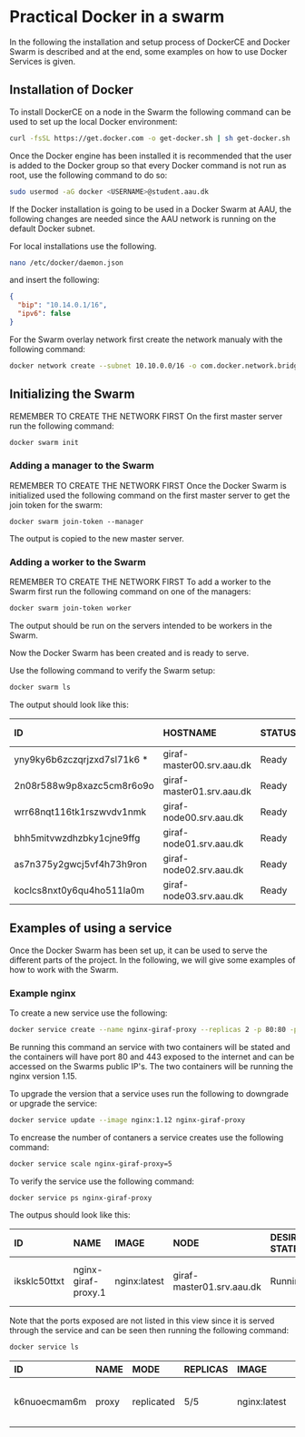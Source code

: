 # Practical Docker in a swarm

In the following the installation and setup process of DockerCE and Docker Swarm is described and at the end, some examples on how to use Docker Services is given.

## Installation of Docker 

To install DockerCE on a node in the Swarm the following command can be used to set up the local Docker environment:

```bash
curl -fsSL https://get.docker.com -o get-docker.sh | sh get-docker.sh
```

Once the Docker engine has been installed it is recommended that the user is added to the Docker group so that every Docker command is not run as root, use the following command to do so:

```bash
sudo usermod -aG docker <USERNAME>@student.aau.dk
```

If the Docker installation is going to be used in a Docker Swarm at AAU, the following changes are needed since the AAU network is running on the default Docker subnet.

For local installations use the following.

```bash
nano /etc/docker/daemon.json
```

and insert the following:

```json
{
  "bip": "10.14.0.1/16",
  "ipv6": false
}
```

For the Swarm overlay network first create the network manualy with the following command:

```bash
docker network create --subnet 10.10.0.0/16 -o com.docker.network.bridge.enable_icc=false -o com.docker.network.bridge.name=docker_gwbridge 
```

## Initializing the Swarm

REMEMBER TO CREATE THE NETWORK FIRST
On the first master server run the following command:

```bash
docker swarm init
```

### Adding a manager to the Swarm

REMEMBER TO CREATE THE NETWORK FIRST
Once the Docker Swarm is initialized used the following command on the first master server to get the join token for the swarm:

```basj
docker swarm join-token --manager
```

The output is copied to the new master server.

### Adding a worker to the Swarm

REMEMBER TO CREATE THE NETWORK FIRST
To add a worker to the Swarm first run the following command on one of the managers:

```bash
docker swarm join-token worker
```

The output should be run on the servers intended to be workers in the Swarm.

Now the Docker Swarm has been created and is ready to serve.

Use the following command to verify the Swarm setup:

```bash
docker swarm ls
```

The output should look like this:

| ID                           | HOSTNAME                   | STATUS             | AVAILABILITY       | MANAGER STATUS     | ENGINE VERSION |
| :--------------------------- | :------------------------- | :----------------- | :----------------- | :----------------- | :------------- |
| yny9ky6b6zczqrjzxd7sl71k6 *  | giraf-master00.srv.aau.dk  | Ready              | Active             | Leader             | 18.09.3        |
| 2n08r588w9p8xazc5cm8r6o9o    | giraf-master01.srv.aau.dk  | Ready              | Active             | Reachable          | 18.09.3        |
| wrr68nqt116tk1rszwvdv1nmk    | giraf-node00.srv.aau.dk    | Ready              | Active             |                    | 18.09.3        |
| bhh5mitvwzdhzbky1cjne9ffg    | giraf-node01.srv.aau.dk    | Ready              | Active             |                    | 18.09.3        |
| as7n375y2gwcj5vf4h73h9ron    | giraf-node02.srv.aau.dk    | Ready              | Active             |                    | 18.09.3        |
| koclcs8nxt0y6qu4ho511la0m    | giraf-node03.srv.aau.dk    | Ready              | Active             |                    | 18.09.3        |


## Examples of using a service

Once the Docker Swarm has been set up, it can be used to serve the different parts of the project. In the following, we will give some examples of how to work with the Swarm.

### Example nginx

To create a new service use the following:

```bash
docker service create --name nginx-giraf-proxy --replicas 2 -p 80:80 -p 443:443 nginx:1.15
```

Be running this command an service with two containers will be stated and the containers will have port 80 and 443 exposed to the internet and can be accessed on the Swarms public IP's. The two containers will be running the nginx version 1.15.

To upgrade the version that a service uses run the following to downgrade or upgrade the service:

```bash
docker service update --image nginx:1.12 nginx-giraf-proxy
```

To encrease the number of contaners a service creates use the following command:

```bash
docker service scale nginx-giraf-proxy=5
```

To verify the service use the following command:

```bash
docker service ps nginx-giraf-proxy
```

The outpus should look like this:

| ID                 | NAME               | IMAGE              | NODE                       | DESIRED STATE      | CURRENT STATE           | ERROR              | PORTS |
| :------------------|:-------------------|:-------------------|:---------------------------|:-------------------|:------------------------|:-------------------|:-----|
| iksklc50ttxt       | nginx-giraf-proxy.1| nginx:latest       | giraf-master01.srv.aau.dk  | Running            | Running 29 minutes ago  |                    ||

Note that the ports exposed are not listed in this view since it is served through the service and can be seen then running the following command:

```bash
docker service ls
```

| ID                 | NAME               | MODE               | REPLICAS           | IMAGE              | PORTS |
| :------------------|:-------------------|:-------------------|:-------------------|:-------------------|:------|
| k6nuoecmam6m       | proxy              | replicated         | 5/5                | nginx:latest       | *:80->80/tcp, *:443->443/tcp|
